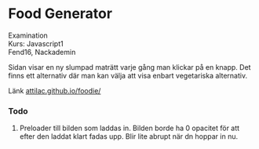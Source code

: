 # Food Generator
Examination  
Kurs: Javascript1  
Fend16, Nackademin  

Sidan visar en ny slumpad maträtt varje gång man klickar på en knapp. Det finns ett alternativ där man kan välja att visa enbart vegetariska alternativ.

Länk [attilac.github.io/foodie/](https://attilac.github.io/foodie/)

### Todo
1. Preloader till bilden som laddas in. Bilden borde ha 0 opacitet för att efter den laddat klart fadas upp. Blir lite abrupt när dn hoppar in nu.
